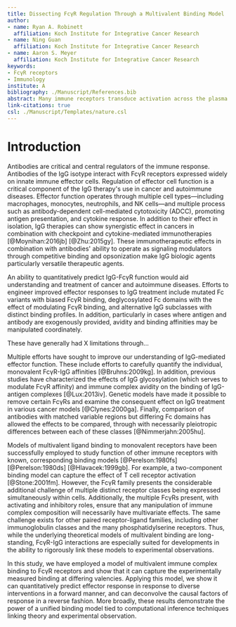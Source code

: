 ```yaml
---
title: Dissecting FcγR Regulation Through a Multivalent Binding Model
author:
- name: Ryan A. Robinett
  affiliation: Koch Institute for Integrative Cancer Research
- name: Ning Guan
  affiliation: Koch Institute for Integrative Cancer Research
- name: Aaron S. Meyer
  affiliation: Koch Institute for Integrative Cancer Research
keywords:
- FcγR receptors
- Immunology
institute: A
bibliography: ./Manuscript/References.bib
abstract: Many immune receptors transduce activation across the plasma membrane through their clustering. In the case of Fcγ receptors, this clustering is usually driven by binding to antibodies of differing affinity in turn bound to multivalent antigen. As a consequence of this activation mechanism, accounting for and rationally manipulating IgG effector function is complicated by, among other factors, the contribution of differing affinities to multiple FcγRs and changes in the valency of antigen binding. In this study, we show that a model of multivalent receptor-ligand binding can effectively account for the contribution of IgG-FcγR affinity and immune complex valency. This model in turn enables us to make specific predictions about the effect of immune complexes of defined composition. In total, these results enable rationally designed IgG effector function, or deconvolution of function, in both a forward and reverse manner.
link-citations: true
csl: ./Manuscript/Templates/nature.csl
---
```


# Introduction

Antibodies are critical and central regulators of the immune response. Antibodies of the IgG isotype interact with FcγR receptors expressed widely on innate immune effector cells. Regulation of effector cell function is a critical component of the IgG therapy's use in cancer and autoimmune diseases. Effector function operates through multiple cell types—including macrophages, monocytes, neutrophils, and NK cells—and multiple process such as antibody-dependent cell-mediated cytotoxicity (ADCC), promoting antigen presentation, and cytokine response. In addition to their effect in isolation, IgG therapies can show synergistic effect in cancers in combination with checkpoint and cytokine-mediated immunotherapies [@Moynihan:2016jb] [@Zhu:2015gy]. These immunotherapeutic effects in combination with antibodies' ability to operate as signaling modulators through competitive binding and opsonization make IgG biologic agents particularly versatile therapeutic agents.

An ability to quantitatively predict IgG-FcγR function would aid understanding and treatment of cancer and autoimmune diseases. Efforts to engineer improved effector responses to IgG treatment include mutated Fc variants with biased FcγR binding, deglycosylated Fc domains with the effect of modulating FcγR binding, and alternative IgG subclasses with distinct binding profiles. In addition, particularly in cases where antigen and antibody are exogenously provided, avidity and binding affinities may be manipulated coordinately.

These have generally had X limitations through...

Multiple efforts have sought to improve our understanding of IgG-mediated effector function. These include efforts to carefully quantify the individual, monovalent FcγR-IgG affinities [@Bruhns:2009kg]. In addition, previous studies have characterized the effects of IgG glycosylation (which serves to modulate FcγR affinity) and immune complex avidity on the binding of IgG-antigen complexes [@Lux:2013iv]. Genetic models have made it possible to remove certain FcγRs and examine the consequent effect on IgG treatment in various cancer models [@Clynes:2000ga]. Finally, comparison of antibodies with matched variable regions but differing Fc domains has allowed the effects to be compared, through with necessarily pleiotropic differences between each of these classes [@Nimmerjahn:2005hu].

Models of multivalent ligand binding to monovalent receptors have been successfully employed to study function of other immune receptors with known, corresponding binding models [@Perelson:1980fs] [@Perelson:1980ds] [@Hlavacek:1999gb]. For example, a two-component binding model can capture the effect of T cell receptor activation [@Stone:2001fm]. However, the FcγR family presents the considerable additional challenge of multiple distinct receptor classes being expressed simultaneously within cells. Additionally, the multiple FcγRs present, with activating and inhibitory roles, ensure that any manipulation of immune complex composition will necessarily have multivariate effects. The same challenge exists for other paired receptor-ligand families, including other immunoglobulin classes and the many phosphatidylserine receptors. Thus, while the underlying theoretical models of multivalent binding are long-standing, FcγR-IgG interactions are especially suited for developments in the ability to rigorously link these models to experimental observations.

In this study, we have employed a model of multivalent immune complex binding to FcγR receptors and show that it can capture the experimentally measured binding at differing valencies. Applying this model, we show it can quantitatively predict effector response in response to diverse interventions in a forward manner, and can deconvolve the causal factors of response in a reverse fashion. More broadly, these results demonstrate the power of a unified binding model tied to computational inference techniques linking theory and experimental observation.
